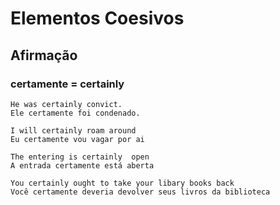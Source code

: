 # Elementos Coesivos

## Afirmação

### certamente = certainly

    He was certainly convict.
    Ele certamente foi condenado.

    I will certainly roam around
    Eu certamente vou vagar por ai

    The entering is certainly  open
    A entrada certamente está aberta

    You certainly ought to take your libary books back
    Você certamente deveria devolver seus livros da biblioteca

    



    


    
   


